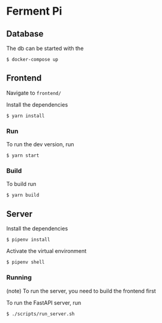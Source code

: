 # Ferment Pi



## Database

The db can be started with the 
```
$ docker-compose up
```

## Frontend

Navigate to `frontend/`

Install the dependencies

```
$ yarn install
```

### Run 
To run the dev version, run
```
$ yarn start
```

### Build

To build run
```
$ yarn build
```

## Server

Install the dependencies

```
$ pipenv install
```

Activate the virtual environment

```
$ pipenv shell
```

### Running

(note) To run the server, you need to build the frontend first

To run the FastAPI server, run
```
$ ./scripts/run_server.sh
```

